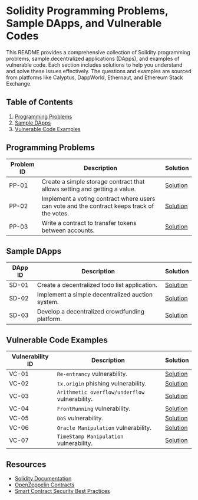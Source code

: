 # Solidity Programming Problems, Sample DApps, and Vulnerable Codes

This README provides a comprehensive collection of Solidity programming problems, sample decentralized applications (DApps), and examples of vulnerable code. Each section includes solutions to help you understand and solve these issues effectively. The questions and examples are sourced from platforms like Calyptus, DappWorld, Ethernaut, and Ethereum Stack Exchange.

## Table of Contents

1. [Programming Problems](#programming-problems)
2. [Sample DApps](#sample-dapps)
3. [Vulnerable Code Examples](#vulnerable-code-examples)

## Programming Problems

| Problem ID | Description | Solution |
|------------|-------------|----------|
| PP-01      | Create a simple storage contract that allows setting and getting a value. | [Solution](#simple-storage-contract) |
| PP-02      | Implement a voting contract where users can vote and the contract keeps track of the votes. | [Solution](#voting-contract) |
| PP-03      | Write a contract to transfer tokens between accounts. | [Solution](#token-transfer-contract) |


## Sample DApps

| DApp ID | Description | Solution |
|---------|-------------|----------|
| SD-01   | Create a decentralized todo list application. | [Solution](#todo-list-dapp) |
| SD-02   | Implement a simple decentralized auction system. | [Solution](#auction-dapp) |
| SD-03   | Develop a decentralized crowdfunding platform. | [Solution](#crowdfunding-dapp) |


## Vulnerable Code Examples

| Vulnerability ID | Description | Solution |
|------------------|-------------|----------|
| VC-01            | `Re-entrancy` vulnerability. | [Solution](https://github.com/varmakollu/90Code/tree/main/Vulnerability/Re-Entrancy) |
| VC-02            | `tx.origin` phishing vulnerability. | [Solution](https://github.com/varmakollu/90Code/tree/main/Vulnerability/Tx.origin) |
| VC-03            | `Arithmetic overflow/underflow` vulnerability. | [Solution](https://github.com/varmakollu/90Code/tree/main/Vulnerability/%20Insecure%20Arithmetic) |
| VC-04            | `FrontRunning` vulnerability. | [Solution](https://github.com/varmakollu/90Code/tree/main/Vulnerability/Frontrunning) |
| VC-05            | `DoS` vulnerability. | [Solution](https://github.com/varmakollu/90Code/tree/main/Vulnerability/DoS%20Attack) |
| VC-06            | `Oracle Manipulation` vulnerability. | [Solution](https://github.com/varmakollu/90Code/tree/main/Vulnerability/Oracle%20Manipulation) |
| VC-07            | `TimeStamp Manipulation` vulnerability. | [Solution](https://github.com/varmakollu/90Code/tree/main/Vulnerability/Timestamp%20Manipulation) |


## Resources

- [Solidity Documentation](https://docs.soliditylang.org/)
- [OpenZeppelin Contracts](https://docs.openzeppelin.com/contracts/)
- [Smart Contract Security Best Practices](https://consensys.github.io/smart-contract-best-practices/)